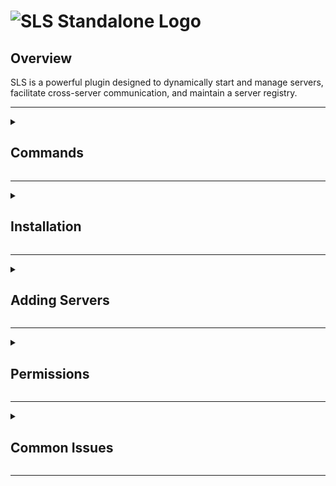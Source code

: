 # ![SLS Standalone Logo](https://cdn.modrinth.com/data/cached_images/7115a8404f7d6a94fd7aab586d6c4de1e9b3846c.png)

## Overview
SLS is a powerful plugin designed to dynamically start and manage servers, facilitate cross-server communication, and maintain a server registry.

---

<details>
<summary><h2><strong>Commands</strong></h2></summary>

> <details>
> <summary><strong>/sls join</strong></summary>
> 
> **Description:**  
> Starts a server and sends the player to it.
> 
> **Usage:**  
> `/sls join <[minigame][archive][adventure]> <(server name)> <player|all|local>`
> 
> **Arguments:**
> - `<[minigame][archive][adventure]>`: The registry to use.
> - `<(server name)>`: The name of the server to join.
> - `<player|all|local>`: The player(s) to send to the server (leave blank to send yourself).
> ---
> </details>
> 
> <details>
> <summary><strong>/sls start</strong></summary>
> 
> **Description:**  
> Allows anyone with the `sls.command.admin` permission to starts a server.
> 
> **Usage:**  
> `/sls start <[minigame][archive][adventure]> <(server name)>`
> 
> **Arguments:**
> - `<[minigame][archive][adventure]>`: The registry to use.
> - `<(server name)>`: The name of the server to start.
> ---
> </details>
> 
> <details>
> <summary><strong>/sls shutdown</strong></summary>
> 
> **Description:**  
> Allows anyone with the `sls.command.admin` permission to shut down a server.
> 
> **Usage:**  
> `/sls shutdown <(server name)|all>`
> 
> **Arguments:**
> - `<(server name)>`: The name of the server to shut down.
> ---
> </details>
> 
> <details>
> <summary><strong>/sls info</strong></summary>
> 
> **Description:**  
> Allows anyone with the `sls.command.admin` permission to list all the online servers and their player counts.
> 
> **Usage:**  
> `/sls info`
>
> ---
> </details>
>
> <details>
> <summary><strong>/sls debug</strong></summary>
> 
> **Description:**  
> Shows virtual console output via in-game taskbar.
> 
> **Usage:**  
> `/sls debug`
>
> ---
> </details>
>
> <details>
> <summary><strong>/sls console</strong></summary>
> 
> **Description:**  
> Allows anyone with the `sls.command.admin` permission to send console commands in-game.
> 
> **Usage:**  
> `/sls console <[console command]>`
>
> ---
> </details>
>
> <details>
> <summary><strong>/sls config</strong></summary>
> 
> **Description:**  
> Allows anyone with the `sls.command.admin` permission to view plugin configurations in-game.
> 
> **Usage:**  
> `/sls config <[reload]|[view]> <(server name)|(registry name)>`
> 
> **Arguments:**
> - `<[reload]>`: Reloads the config file of the given registry
> - `<[view]>`: View the config file of the given server.
> - `<(server name)>`: The name of the server to view.
> - `<(registry name)>`: The name of the registry to reload.
> ---
> </details>

</details>

---

<details>
<summary><h2><strong>Installation</strong></h2></summary>

1. **Download the Latest Jar:**  
   Obtain the latest version of the SLS plugin [here](https://github.com/protoxon/SLS/releases).

2. **Move Jar to Plugins Folder:**  
   Move the downloaded jar file to the `plugins` folder of your proxy server.
   
3. **Start the Server:**  
   Launch your proxy server to generate the configuration files.
   
4. **Modify the Configurations:**  
   Adjust the configuration settings as needed to suit your server setup. The configuration files can be found in the `plugins/sls` directory.

</details>

---

<details>
<summary><h2><strong>Adding Servers</strong></h2></summary>

1. **Choose a Registry:**  
   Select the registry where you want to add your server. The options are `minigames`, `archive`, or `adventure`.

2. **Set Up Server Files:**  
   Navigate to the corresponding folder within the `sls` config directory.  
   Create a new folder for your server inside this registry folder.  
   Place all your server files in this new folder and ensure that the server's JAR file is named `server.jar`.

3. **Update the Config File:**  
   Open the configuration file for the chosen registry.  
   Follow the existing format in the config file to add your server.

4. **Reload the Server List:**  
   In-game, run the command `/sls reload`.  
   Your server should now appear in the list.

5. **Join the Server:**  
   To join the server, use the command `/sls join <registry> <server_name>`.

</details>

---

<details>
<summary><h2><strong>Permissions</strong></h2></summary>

- **Administrator Commands:**  
  - **Permission:** `sls.command.admin`  
  - **Required for:** Executing administrative commands on the proxy server.

</details>

---

<details>
<summary><h2><strong>Common Issues</strong></h2></summary>

> <details>
> <summary><strong>Plugin Not Loading</strong></summary>
> 
> **Cause:** The plugin may not be compatible with your server version.  
> **Solution:** Ensure you are using a supported version of Minecraft. Check the [Releases](https://github.com/protoxon/SLS/releases) page for compatibility information.
> 
> </details>
> 
> <details>
> <summary><strong>Commands Not Working</strong></summary>
> 
> **Cause:** Missing permissions or incorrect command syntax.  
> **Solution:** Double-check the command syntax and ensure the appropriate permissions are granted.
> 
> </details>
> 
> <details>
> <summary><strong>Configuration Changes Not Applying</strong></summary>
> 
> **Cause:** The server may not have been reloaded after making changes.  
> **Solution:** Use the `/sls reload` command or restart your server after editing the configuration.
> 
> </details>

</details>

---
